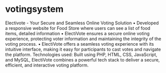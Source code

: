 # votingsystem
Electivote - Your Secure and Seamless Online Voting Solution
• Developed a responsive website for Food Store where users can see a list of food items, detailed
information
• ElectiVote ensures a secure online voting experience, protecting voter information and maintaining 
the integrity of the voting process. 
• ElectiVote offers a seamless voting experience with its intuitive interface, making it easy for 
participants to cast votes and navigate the platform.
Technologies used: Built using PHP, HTML, CSS, JavaScript, and MySQL, ElectiVote combines a powerful tech stack 
to deliver a secure, efficient, and interactive voting platform.
